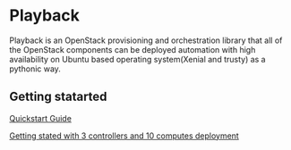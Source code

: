 # Playback

Playback is an OpenStack provisioning and orchestration library that all of the OpenStack components can be deployed automation with high availability on Ubuntu based operating system(Xenial and trusty) as a pythonic way.



## Getting statarted

[Quickstart Guide](./docs/quickstart.md)

[Getting stated with 3 controllers and 10 computes deployment](./docs/guide.md)

